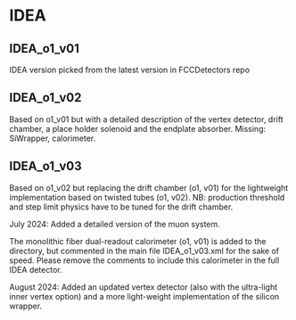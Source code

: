 IDEA
====

IDEA_o1_v01
------------

IDEA version picked from the latest version in FCCDetectors repo

IDEA_o1_v02
------------

Based on o1_v01 but with a detailed description of the vertex detector, drift chamber, a place holder solenoid and the endplate absorber. Missing: SiWrapper, calorimeter.

IDEA_o1_v03
------------

Based on o1_v02 but replacing the drift chamber (o1, v01) for the lightweight implementation based on twisted tubes (o1,
v02). NB: production threshold and step limit physics have to be tuned for the drift chamber.

July 2024: Added a detailed version of the muon system.

The monolithic fiber dual-readout calorimeter (o1, v01) is added to the directory, but commented in the main file IDEA_o1_v03.xml for the sake of speed. Please remove the comments to include this calorimeter in the full IDEA detector. 

August 2024: Added an updated vertex detector (also with the ultra-light inner vertex option) and a more light-weight 
implementation of the silicon wrapper.